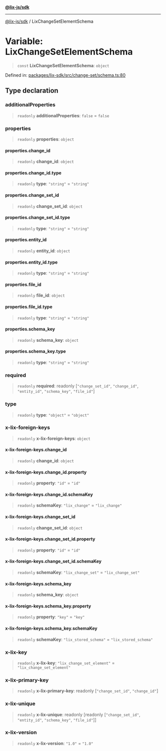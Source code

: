 [**@lix-js/sdk**](../README.md)

***

[@lix-js/sdk](../README.md) / LixChangeSetElementSchema

# Variable: LixChangeSetElementSchema

> `const` **LixChangeSetElementSchema**: `object`

Defined in: [packages/lix-sdk/src/change-set/schema.ts:80](https://github.com/opral/monorepo/blob/f6145848c50035d05b8b3729072a23a67228ebc3/packages/lix-sdk/src/change-set/schema.ts#L80)

## Type declaration

### additionalProperties

> `readonly` **additionalProperties**: `false` = `false`

### properties

> `readonly` **properties**: `object`

#### properties.change\_id

> `readonly` **change\_id**: `object`

#### properties.change\_id.type

> `readonly` **type**: `"string"` = `"string"`

#### properties.change\_set\_id

> `readonly` **change\_set\_id**: `object`

#### properties.change\_set\_id.type

> `readonly` **type**: `"string"` = `"string"`

#### properties.entity\_id

> `readonly` **entity\_id**: `object`

#### properties.entity\_id.type

> `readonly` **type**: `"string"` = `"string"`

#### properties.file\_id

> `readonly` **file\_id**: `object`

#### properties.file\_id.type

> `readonly` **type**: `"string"` = `"string"`

#### properties.schema\_key

> `readonly` **schema\_key**: `object`

#### properties.schema\_key.type

> `readonly` **type**: `"string"` = `"string"`

### required

> `readonly` **required**: readonly \[`"change_set_id"`, `"change_id"`, `"entity_id"`, `"schema_key"`, `"file_id"`\]

### type

> `readonly` **type**: `"object"` = `"object"`

### x-lix-foreign-keys

> `readonly` **x-lix-foreign-keys**: `object`

#### x-lix-foreign-keys.change\_id

> `readonly` **change\_id**: `object`

#### x-lix-foreign-keys.change\_id.property

> `readonly` **property**: `"id"` = `"id"`

#### x-lix-foreign-keys.change\_id.schemaKey

> `readonly` **schemaKey**: `"lix_change"` = `"lix_change"`

#### x-lix-foreign-keys.change\_set\_id

> `readonly` **change\_set\_id**: `object`

#### x-lix-foreign-keys.change\_set\_id.property

> `readonly` **property**: `"id"` = `"id"`

#### x-lix-foreign-keys.change\_set\_id.schemaKey

> `readonly` **schemaKey**: `"lix_change_set"` = `"lix_change_set"`

#### x-lix-foreign-keys.schema\_key

> `readonly` **schema\_key**: `object`

#### x-lix-foreign-keys.schema\_key.property

> `readonly` **property**: `"key"` = `"key"`

#### x-lix-foreign-keys.schema\_key.schemaKey

> `readonly` **schemaKey**: `"lix_stored_schema"` = `"lix_stored_schema"`

### x-lix-key

> `readonly` **x-lix-key**: `"lix_change_set_element"` = `"lix_change_set_element"`

### x-lix-primary-key

> `readonly` **x-lix-primary-key**: readonly \[`"change_set_id"`, `"change_id"`\]

### x-lix-unique

> `readonly` **x-lix-unique**: readonly \[readonly \[`"change_set_id"`, `"entity_id"`, `"schema_key"`, `"file_id"`\]\]

### x-lix-version

> `readonly` **x-lix-version**: `"1.0"` = `"1.0"`
